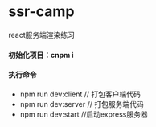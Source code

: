 # ssr-camp
react服务端渲染练习
#### 初始化项目：cnpm i

#### 执行命令
  * npm run dev:client   // 打包客户端代码
  * npm run dev:server   // 打包服务端代码
  * npm run dev:start    //启动express服务器
